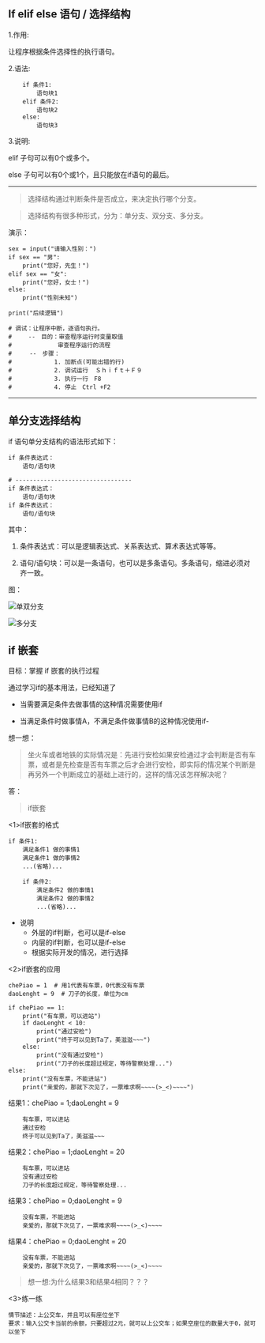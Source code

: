 ## If elif else 语句 / 选择结构

1.作用:

让程序根据条件选择性的执行语句。

2.语法:

```
    if 条件1:
        语句块1
    elif 条件2:
        语句块2
    else:
        语句块3
```

3.说明:

elif 子句可以有0个或多个。

else 子句可以有0个或1个，且只能放在if语句的最后。

---

> 选择结构通过判断条件是否成立，来决定执行哪个分支。

> 选择结构有很多种形式，分为：单分支、双分支、多分支。

演示：
```
sex = input("请输入性别：")
if sex == "男":
    print("您好，先生！")
elif sex == "女":
    print("您好，女士！")
else:
    print("性别未知")

print("后续逻辑")

# 调试：让程序中断，逐语句执行。
#   　--　目的：审查程序运行时变量取值
#             审查程序运行的流程
#     --　步骤：
#            1. 加断点(可能出错的行)
#            2. 调试运行  Ｓｈｉｆｔ＋Ｆ９
#            3. 执行一行　F8
#            4. 停止　Ctrl +F2
```

---

## 单分支选择结构

if 语句单分支结构的语法形式如下：
```
if 条件表达式：
    语句/语句块

# ---------------------------------
if 条件表达式：
    语句/语句块
if 条件表达式：
    语句/语句块
```
其中：

1. 条件表达式：可以是逻辑表达式、关系表达式、算术表达式等等。

2. 语句/语句块：可以是一条语句，也可以是多条语句。多条语句，缩进必须对齐一致。

图：

![单双分支](http://www.python87.com/uploads/allimg/190828/1-1ZRQ220335J.jpg)



![多分支](http://www.python87.com/uploads/allimg/190828/1-1ZRQ2360E18.jpg)


## if 嵌套

目标：掌握 if 嵌套的执行过程

通过学习if的基本用法，已经知道了

- 当需要满足条件去做事情的这种情况需要使用if

- 当满足条件时做事情A，不满足条件做事情B的这种情况使用if-

想一想：

> 坐火车或者地铁的实际情况是：先进行安检如果安检通过才会判断是否有车票，或者是先检查是否有车票之后才会进行安检，即实际的情况某个判断是再另外一个判断成立的基础上进行的，这样的情况该怎样解决呢？

答：

> if嵌套

<1>if嵌套的格式

```
if 条件1:
    满足条件1 做的事情1
    满足条件1 做的事情2
    ...(省略)...

    if 条件2:
        满足条件2 做的事情1
        满足条件2 做的事情2
        ...(省略)...
```
- 说明
  - 外层的if判断，也可以是if-else
  - 内层的if判断，也可以是if-else
  - 根据实际开发的情况，进行选择

<2>if嵌套的应用

```
chePiao = 1  # 用1代表有车票，0代表没有车票
daoLenght = 9  # 刀子的长度，单位为cm

if chePiao == 1:
    print("有车票，可以进站")
    if daoLenght < 10:
        print("通过安检")
        print("终于可以见到Ta了，美滋滋~~~")
    else:
        print("没有通过安检")
        print("刀子的长度超过规定，等待警察处理...")
else:
    print("没有车票，不能进站")
    print("亲爱的，那就下次见了，一票难求啊~~~~(>_<)~~~~")
```
结果1：chePiao = 1;daoLenght = 9
```
    有车票，可以进站
    通过安检
    终于可以见到Ta了，美滋滋~~~
```
结果2：chePiao = 1;daoLenght = 20
```
    有车票，可以进站
    没有通过安检
    刀子的长度超过规定，等待警察处理...
```
结果3：chePiao = 0;daoLenght = 9
```
    没有车票，不能进站
    亲爱的，那就下次见了，一票难求啊~~~~(>_<)~~~~
```
结果4：chePiao = 0;daoLenght = 20
```
    没有车票，不能进站
    亲爱的，那就下次见了，一票难求啊~~~~(>_<)~~~~
```

> 想一想:为什么结果3和结果4相同？？？

<3>练一练
```
情节描述：上公交车，并且可以有座位坐下
要求：输入公交卡当前的余额，只要超过2元，就可以上公交车；如果空座位的数量大于0，就可以坐下
```

